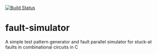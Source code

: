 [![Build Status](https://travis-ci.com/kalexio/fault-simulator.svg?branch=master)](https://travis-ci.com/kalexio/fault-simulator)
# fault-simulator
A simple test pattern generator and fault parallel simulator for stuck-at faults in combinational circuits in C
